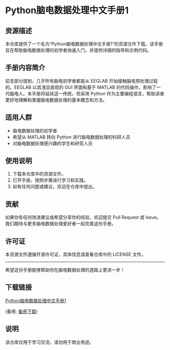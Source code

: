 # Python脑电数据处理中文手册1

## 资源描述

本仓库提供了一个名为“Python脑电数据处理中文手册1”的资源文件下载。该手册旨在帮助脑电数据处理的初学者快速入门，并提供详细的指导和示例代码。

## 手册内容简介

前言部分提到，几乎所有脑电初学者都是从 EEGLAB 开始接触脑电预处理过程的。EEGLAB 以其浅显直观的 GUI 界面和基于 MATLAB 的代码操作，影响了一代脑电人。本手册将延续这一传统，但采用 Python 作为主要编程语言，帮助读者更好地理解和掌握脑电数据处理的基本概念和方法。

## 适用人群

- 脑电数据处理的初学者
- 希望从 MATLAB 转向 Python 进行脑电数据处理的科研人员
- 对脑电数据处理感兴趣的学生和研究人员

## 使用说明

1. 下载本仓库中的资源文件。
2. 打开手册，按照步骤进行学习和实践。
3. 如有任何问题或建议，欢迎在仓库中提出。

## 贡献

如果你有任何改进建议或希望分享你的经验，欢迎提交 Pull Request 或 Issue。我们期待与更多脑电数据处理爱好者一起完善这份手册。

## 许可证

本资源文件遵循开源许可证，具体信息请查看仓库中的 LICENSE 文件。

---

希望这份手册能够帮助你在脑电数据处理的道路上更进一步！

## 下载链接
[Python脑电数据处理中文手册1](https://pan.quark.cn/s/0e8a02a5cbd7) 

(备用: [备用下载](https://pan.baidu.com/s/1DoLhdCVymjubTFv7TloIcw?pwd=1234))

## 说明

该仓库仅用于学习交流，请勿用于商业用途。
